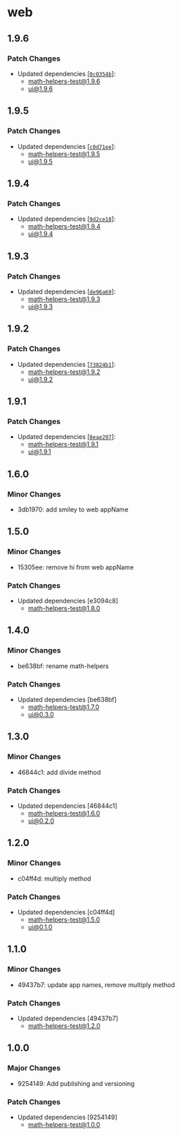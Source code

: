 # web

## 1.9.6

### Patch Changes

- Updated dependencies [[`0c0354b`](https://github.com/beiatrix/nuxt-turborepo-test/commit/0c0354bf1fce59d4edffd56a5a76fbf227855716)]:
  - math-helpers-test@1.9.6
  - ui@1.9.6

## 1.9.5

### Patch Changes

- Updated dependencies [[`c0d71ee`](https://github.com/beiatrix/nuxt-turborepo-test/commit/c0d71ee37a9cc748ef849fd8f9604c0893ccbc3f)]:
  - math-helpers-test@1.9.5
  - ui@1.9.5

## 1.9.4

### Patch Changes

- Updated dependencies [[`9d2ce18`](https://github.com/beiatrix/nuxt-turborepo-test/commit/9d2ce18a7ed912fb9001aad4b4445bc41491309b)]:
  - math-helpers-test@1.9.4
  - ui@1.9.4

## 1.9.3

### Patch Changes

- Updated dependencies [[`de96a69`](https://github.com/beiatrix/nuxt-turborepo-test/commit/de96a6917524c0324f406a34e957d42ea711d0b7)]:
  - math-helpers-test@1.9.3
  - ui@1.9.3

## 1.9.2

### Patch Changes

- Updated dependencies [[`73824b1`](https://github.com/beiatrix/nuxt-turborepo-test/commit/73824b16a95a9c3a9fffd1813dc3f73a91b90eed)]:
  - math-helpers-test@1.9.2
  - ui@1.9.2

## 1.9.1

### Patch Changes

- Updated dependencies [[`8eae297`](https://github.com/beiatrix/nuxt-turborepo-test/commit/8eae297b419bdb7297b6cf883cfc22c3131a7fef)]:
  - math-helpers-test@1.9.1
  - ui@1.9.1

## 1.6.0

### Minor Changes

- 3db1970: add smiley to web appName

## 1.5.0

### Minor Changes

- 15305ee: remove hi from web appName

### Patch Changes

- Updated dependencies [e3094c8]
  - math-helpers-test@1.8.0

## 1.4.0

### Minor Changes

- be638bf: rename math-helpers

### Patch Changes

- Updated dependencies [be638bf]
  - math-helpers-test@1.7.0
  - ui@0.3.0

## 1.3.0

### Minor Changes

- 46844c1: add divide method

### Patch Changes

- Updated dependencies [46844c1]
  - math-helpers-test@1.6.0
  - ui@0.2.0

## 1.2.0

### Minor Changes

- c04ff4d: multiply method

### Patch Changes

- Updated dependencies [c04ff4d]
  - math-helpers-test@1.5.0
  - ui@0.1.0

## 1.1.0

### Minor Changes

- 49437b7: update app names, remove multiply method

### Patch Changes

- Updated dependencies [49437b7]
  - math-helpers-test@1.2.0

## 1.0.0

### Major Changes

- 9254149: Add publishing and versioning

### Patch Changes

- Updated dependencies [9254149]
  - math-helpers-test@1.0.0
